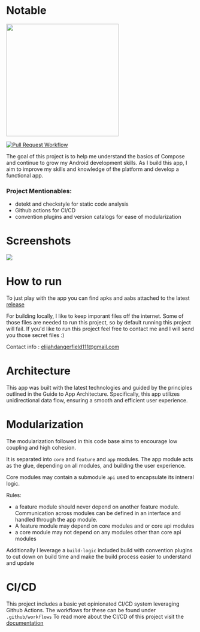 # Notable

<img src="https://user-images.githubusercontent.com/45648517/218002812-154a6b51-c36d-4eba-8779-ab3129ca6b72.png"  width="300" height="300">

[![Pull Request Workflow](https://github.com/Elijah-Dangerfield/Notable/actions/workflows/on_pr.yml/badge.svg?branch=main)](https://github.com/Elijah-Dangerfield/Notable/actions/workflows/on_pr.yml)

The goal of this project is to help me understand the basics of Compose and continue to grow my Android development skills. As I build this app, I aim to improve my skills and knowledge of the platform and develop a functional app.

### Project Mentionables: 
- detekt and checkstyle for static code analysis
- Github actions for CI/CD
- convention plugins and version catalogs for ease of modularization

# Screenshots
![](https://user-images.githubusercontent.com/45648517/218001548-270e9fff-c00a-44b7-a15d-80f2683e7ab2.png)

# How to run

To just play with the app you can find apks and aabs attached to the latest [release](https://github.com/Elijah-Dangerfield/Notable/releases)

For building locally, I like to keep imporant files off the internet. Some of those files are needed to run this project, so by default running this project will fail. If you'd like to run this project feel free to contact me and I will send you those secret files :) 

Contact info : elijahdangerfield111@gmail.com



# Architecture

This app was built with the latest technologies and guided by the principles outlined in the Guide to App Architecture. Specifically, this app utilizes unidirectional data flow, ensuring a smooth and efficient user experience.

# Modularization

The modularization followed in this code base aims to encourage low coupling and high cohesion. 

It is separated into `core` and `feature` and `app` modules. The app module acts as the glue, depending on all modules, and building the user experience. 

Core modules may contain a submodule `api` used to encapsulate its intneral logic. 

Rules:
- a feature module should never depend on another feature module. Communication across modules can be defined in an interface and handled through the app module. 
- A feature module may depend on core modules and or core api modules
- a core module may not depend on any modules other than core api modules 

Additionally I leverage a `build-logic` included build with convention plugins to cut down on build time and make the build process easier to understand and update

# CI/CD

This project includes a basic yet opinionated CI/CD system leveraging Github Actions.
The workflows for these can be found under `.github/workflows`
To read more about the CI/CD of this project visit the [documentation](https://github.com/Elijah-Dangerfield/notable/blob/main/docs/ci.md)
